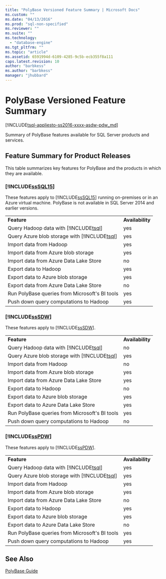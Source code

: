 ```yaml
---
title: "PolyBase Versioned Feature Summary | Microsoft Docs"
ms.custom: ""
ms.date: "04/13/2016"
ms.prod: "sql-non-specified"
ms.reviewer: ""
ms.suite: ""
ms.technology: 
  - "database-engine"
ms.tgt_pltfrm: ""
ms.topic: "article"
ms.assetid: 6591994d-6109-4285-9c5b-ecb355f8a111
caps.latest.revision: 10
author: "barbkess"
ms.author: "barbkess"
manager: "jhubbard"
---
```

# PolyBase Versioned Feature Summary
[!INCLUDE[tsql-appliesto-ss2016-xxxx-asdw-pdw_md](../../includes/tsql-appliesto-ss2016-xxxx-asdw-pdw-md.md)]

  Summary of PolyBase features available for  SQL Server products and services.  
  
## Feature Summary for Product Releases  
 This table summarizes key features for PolyBase and the products in which they are available.  
  
### [!INCLUDE[ssSQL15](../../includes/sssql15-md.md)]  
 These features apply to [!INCLUDE[ssSQL15](../../includes/sssql15-md.md)] running on-premises or in an Azure virtual machine.  PolyBase is not available in SQL Server 2014 and earlier versions.  
  
|||  
|-|-|  
|**Feature**|**Availability**|  
|Query Hadoop data with [!INCLUDE[tsql](../../includes/tsql-md.md)]|yes|  
|Query Azure blob storage with [!INCLUDE[tsql](../../includes/tsql-md.md)]|yes|  
|Import data from Hadoop|yes|  
|Import data from Azure blob storage|yes| 
|Import data from Azure Data Lake Store|no|   
|Export data to Hadoop|yes|  
|Export data to Azure blob storage|yes|  
|Export data from Azure Data Lake Store|no|
|Run PolyBase queries from Microsoft's BI tools|yes|  
|Push down query computations to Hadoop|yes|  
  
### [!INCLUDE[ssSDW](../../includes/sssdw-md.md)]  
 These features apply to [!INCLUDE[ssSDW](../../includes/sssdw-md.md)].  
  
|||  
|-|-|  
|**Feature**|**Availability**|  
|Query Hadoop data with [!INCLUDE[tsql](../../includes/tsql-md.md)]|no|  
|Query Azure blob storage with [!INCLUDE[tsql](../../includes/tsql-md.md)]|yes|  
|Import data from Hadoop|no|  
|Import data from Azure blob storage|yes|
|Import data from Azure Data Lake Store|yes|     
|Export data to Hadoop|no|  
|Export data to Azure blob storage|yes|  
|Export data to Azure Data Lake Store|yes|
|Run PolyBase queries from Microsoft's BI tools|yes|  
|Push down query computations to Hadoop|no|  
  
### [!INCLUDE[ssPDW](../../includes/sspdw-md.md)]  
 These features apply to [!INCLUDE[ssPDW](../../includes/sspdw-md.md)].  
  
|||  
|-|-|  
|**Feature**|**Availability**|  
|Query Hadoop data with [!INCLUDE[tsql](../../includes/tsql-md.md)]|yes|  
|Query Azure blob storage with [!INCLUDE[tsql](../../includes/tsql-md.md)]|yes|  
|Import data from Hadoop|yes|  
|Import data from Azure blob storage|yes|  
|Import data from Azure Data Lake Store|no|   
|Export data to Hadoop|yes|  
|Export data to Azure blob storage|yes|  
|Export data to Azure Data Lake Store|no|
|Run PolyBase queries from Microsoft's BI tools|yes|  
|Push down query computations to Hadoop|yes|  
  
## See Also  
 [PolyBase Guide](../../relational-databases/polybase/polybase-guide.md)  
  
  
